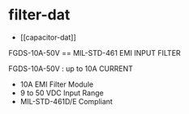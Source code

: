 
# filter-dat

- [[capacitor-dat]]

FGDS-10A-50V == MIL-STD-461 EMI INPUT FILTER

FGDS-10A-50V : up to 10A CURRENT

- 10A EMI Filter Module
- 9 to 50 VDC Input Range
- MIL-STD-461D/E Compliant